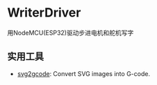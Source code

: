 # WriterDriver

用NodeMCU(ESP32)驱动步进电机和舵机写字

## 实用工具

- [svg2gcode](https://github.com/Tnze/svg2gcode): Convert SVG images into G-code.
